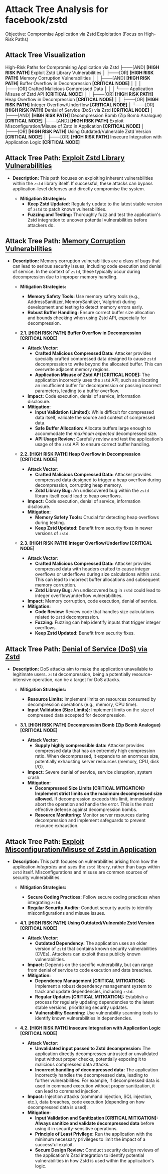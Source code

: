 # Attack Tree Analysis for facebook/zstd

Objective: Compromise Application via Zstd Exploitation (Focus on High-Risk Paths)

## Attack Tree Visualization

High-Risk Paths for Compromising Application via Zstd
├───[AND] **[HIGH RISK PATH]** Exploit Zstd Library Vulnerabilities
│   ├───[OR] **[HIGH RISK PATH]** Memory Corruption Vulnerabilities
│   │   ├───[AND] **[HIGH RISK PATH]** Buffer Overflow in Decompression **[CRITICAL NODE]**
│   │   │   ├───[OR] Crafted Malicious Compressed Data
│   │   │   └─── Application Misuse of Zstd API **[CRITICAL NODE]**
│   │   ├───[OR] **[HIGH RISK PATH]** Heap Overflow in Decompression **[CRITICAL NODE]**
│   │   ├───[OR] **[HIGH RISK PATH]** Integer Overflow/Underflow **[CRITICAL NODE]**
│   └───[OR] **[HIGH RISK PATH]** Denial of Service (DoS) via Zstd **[CRITICAL NODE]**
│       ├───[AND] **[HIGH RISK PATH]** Decompression Bomb (Zip Bomb Analogue) **[CRITICAL NODE]**
├───[AND] **[HIGH RISK PATH]** Exploit Misconfiguration/Misuse of Zstd in Application **[CRITICAL NODE]**
│   ├───[OR] **[HIGH RISK PATH]** Using Outdated/Vulnerable Zstd Version **[CRITICAL NODE]**
│   ├───[OR] **[HIGH RISK PATH]** Insecure Integration with Application Logic **[CRITICAL NODE]**

## Attack Tree Path: [Exploit Zstd Library Vulnerabilities](./attack_tree_paths/exploit_zstd_library_vulnerabilities.md)

*   **Description:** This path focuses on exploiting inherent vulnerabilities within the `zstd` library itself. If successful, these attacks can bypass application-level defenses and directly compromise the system.

    *   **Mitigation Strategies:**
        *   **Keep Zstd Updated:** Regularly update to the latest stable version of `zstd` to patch known vulnerabilities.
        *   **Fuzzing and Testing:**  Thoroughly fuzz and test the application's Zstd integration to uncover potential vulnerabilities before attackers do.

## Attack Tree Path: [Memory Corruption Vulnerabilities](./attack_tree_paths/memory_corruption_vulnerabilities.md)

*   **Description:** Memory corruption vulnerabilities are a class of bugs that can lead to serious security issues, including code execution and denial of service. In the context of `zstd`, these typically occur during decompression due to improper memory handling.

    *   **Mitigation Strategies:**
        *   **Memory Safety Tools:** Use memory safety tools (e.g., AddressSanitizer, MemorySanitizer, Valgrind) during development and testing to detect memory errors early.
        *   **Robust Buffer Handling:** Ensure correct buffer size allocation and bounds checking when using Zstd API, especially for decompression.

    *   **2.1. [HIGH RISK PATH] Buffer Overflow in Decompression [CRITICAL NODE]**
        *   **Attack Vector:**
            *   **Crafted Malicious Compressed Data:** Attacker provides specially crafted compressed data designed to cause `zstd` decompression to write beyond the allocated buffer. This can overwrite adjacent memory regions.
            *   **Application Misuse of Zstd API [CRITICAL NODE]:** The application incorrectly uses the `zstd` API, such as allocating an insufficient buffer for decompression or passing incorrect parameters, leading to a buffer overflow.
        *   **Impact:** Code execution, denial of service, information disclosure.
        *   **Mitigation:**
            *   **Input Validation (Limited):** While difficult for compressed data itself, validate the source and context of compressed data.
            *   **Safe Buffer Allocation:** Allocate buffers large enough to accommodate the *maximum expected* decompressed size.
            *   **API Usage Review:** Carefully review and test the application's usage of the `zstd` API to ensure correct buffer handling.

    *   **2.2. [HIGH RISK PATH] Heap Overflow in Decompression [CRITICAL NODE]**
        *   **Attack Vector:**
            *   **Crafted Malicious Compressed Data:** Attacker provides compressed data designed to trigger a heap overflow during decompression, corrupting heap memory.
            *   **Zstd Library Bug:** An undiscovered bug within the `zstd` library itself could lead to heap overflows.
        *   **Impact:** Code execution, denial of service, information disclosure.
        *   **Mitigation:**
            *   **Memory Safety Tools:**  Crucial for detecting heap overflows during testing.
            *   **Keep Zstd Updated:**  Benefit from security fixes in newer versions of `zstd`.

    *   **2.3. [HIGH RISK PATH] Integer Overflow/Underflow [CRITICAL NODE]**
        *   **Attack Vector:**
            *   **Crafted Malicious Compressed Data:** Attacker provides compressed data with headers crafted to cause integer overflows or underflows during size calculations within `zstd`. This can lead to incorrect buffer allocations and subsequent memory corruption.
            *   **Zstd Library Bug:** An undiscovered bug in `zstd` could lead to integer overflow/underflow vulnerabilities.
        *   **Impact:** Memory corruption, code execution, denial of service.
        *   **Mitigation:**
            *   **Code Review:** Review code that handles size calculations related to `zstd` decompression.
            *   **Fuzzing:** Fuzzing can help identify inputs that trigger integer overflows.
            *   **Keep Zstd Updated:**  Benefit from security fixes.

## Attack Tree Path: [Denial of Service (DoS) via Zstd](./attack_tree_paths/denial_of_service__dos__via_zstd.md)

*   **Description:** DoS attacks aim to make the application unavailable to legitimate users.  `zstd` decompression, being a potentially resource-intensive operation, can be a target for DoS attacks.

    *   **Mitigation Strategies:**
        *   **Resource Limits:** Implement limits on resources consumed by decompression operations (e.g., memory, CPU time).
        *   **Input Validation (Size Limits):**  Implement limits on the size of compressed data accepted for decompression.

    *   **3.1. [HIGH RISK PATH] Decompression Bomb (Zip Bomb Analogue) [CRITICAL NODE]**
        *   **Attack Vector:**
            *   **Supply highly compressible data:** Attacker provides compressed data that has an extremely high compression ratio. When decompressed, it expands to an enormous size, potentially exhausting server resources (memory, CPU, disk I/O).
        *   **Impact:** Severe denial of service, service disruption, system crash.
        *   **Mitigation:**
            *   **Decompressed Size Limits [CRITICAL MITIGATION]:**  **Implement strict limits on the maximum decompressed size allowed.** If decompression exceeds this limit, immediately abort the operation and handle the error. This is the most effective defense against decompression bombs.
            *   **Resource Monitoring:** Monitor server resources during decompression and implement safeguards to prevent resource exhaustion.

## Attack Tree Path: [Exploit Misconfiguration/Misuse of Zstd in Application](./attack_tree_paths/exploit_misconfigurationmisuse_of_zstd_in_application.md)

*   **Description:** This path focuses on vulnerabilities arising from how the application *integrates* and *uses* the `zstd` library, rather than bugs within `zstd` itself. Misconfigurations and misuse are common sources of security vulnerabilities.

    *   **Mitigation Strategies:**
        *   **Secure Coding Practices:** Follow secure coding practices when integrating `zstd`.
        *   **Regular Security Audits:** Conduct security audits to identify misconfigurations and misuse issues.

    *   **4.1. [HIGH RISK PATH] Using Outdated/Vulnerable Zstd Version [CRITICAL NODE]**
        *   **Attack Vector:**
            *   **Outdated Dependency:** The application uses an older version of `zstd` that contains known security vulnerabilities (CVEs). Attackers can exploit these publicly known vulnerabilities.
        *   **Impact:**  Depends on the specific vulnerability, but can range from denial of service to code execution and data breaches.
        *   **Mitigation:**
            *   **Dependency Management [CRITICAL MITIGATION]:** Implement a robust dependency management system to track and update dependencies, including `zstd`.
            *   **Regular Updates [CRITICAL MITIGATION]:** Establish a process for regularly updating dependencies to the latest stable versions, prioritizing security updates.
            *   **Vulnerability Scanning:** Use vulnerability scanning tools to identify known vulnerabilities in dependencies.

    *   **4.2. [HIGH RISK PATH] Insecure Integration with Application Logic [CRITICAL NODE]**
        *   **Attack Vector:**
            *   **Unvalidated input passed to Zstd decompression:** The application directly decompresses untrusted or unvalidated input without proper checks, potentially exposing it to malicious compressed data attacks.
            *   **Incorrect handling of decompressed data:** The application incorrectly handles the decompressed data, leading to further vulnerabilities. For example, if decompressed data is used in command execution without proper sanitization, it can lead to command injection.
        *   **Impact:**  Injection attacks (command injection, SQL injection, etc.), data breaches, code execution (depending on how decompressed data is used).
        *   **Mitigation:**
            *   **Input Validation and Sanitization [CRITICAL MITIGATION]:**  **Always sanitize and validate decompressed data** before using it in security-sensitive operations.
            *   **Principle of Least Privilege:** Run the application with the minimum necessary privileges to limit the impact of a successful exploit.
            *   **Secure Design Review:** Conduct security design reviews of the application's Zstd integration to identify potential vulnerabilities in how Zstd is used within the application's logic.

